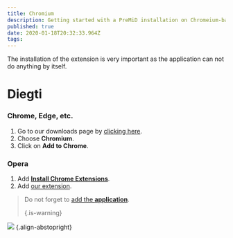 ```yaml
---
title: Chromium
description: Getting started with a PreMiD installation on Chromeium-based browsers
published: true
date: 2020-01-18T20:32:33.964Z
tags:
---
```


The installation of the extension is very important as the application can not do anything by itself.

# Diegti
### Chrome, Edge, etc.
1. Go to our downloads page by [clicking here](https://premid.app/downloads).
2. Choose **Chromium**.
3. Click on **Add to Chrome**.

### Opera
1. Add **[Install Chrome Extensions](https://addons.opera.com/en/extensions/details/install-chrome-extensions/)**.
2. Add [our extension](https://premid.app/downloads).

> Do not forget to [add the **application**](/install). 
> 
> {.is-warning}

![](https://img.icons8.com/color/2x/chrome.png) {.align-abstopright}